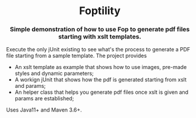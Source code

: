 <h1 align="center"> Foptility </h1>
<h3 align="center"> Simple demonstration of how to use Fop to generate pdf files starting with xslt templates. </h3>


<p> Execute the only jUnit existing to see what's the process to generate a PDF file starting from a sample template.
The project provides </p>
<ul>
  <li> An xslt template as example that shows how to use images, pre-made styles and dynamic parameters; </li>
  <li> A workign jUnit that shows how the pdf is generated starting from xslt and params; </li>
  <li> An helper class that helps you generate pdf files once xslt is given and params are established; </li>
</ul>
<p> Uses Java11+ and Maven 3.6+. </p> 
